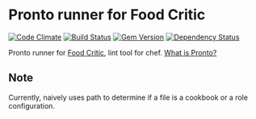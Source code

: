 # Pronto runner for Food Critic

[![Code Climate](https://codeclimate.com/github/mmozuras/pronto-foodcritic.png)](https://codeclimate.com/github/mmozuras/pronto-foodcritic)
[![Build Status](https://travis-ci.org/mmozuras/pronto-foodcritic.png)](https://travis-ci.org/mmozuras/pronto-foodcritic)
[![Gem Version](https://badge.fury.io/rb/pronto-foodcritic.png)](http://badge.fury.io/rb/pronto-foodcritic)
[![Dependency Status](https://gemnasium.com/mmozuras/pronto-foodcritic.png)](https://gemnasium.com/mmozuras/pronto-foodcritic)

Pronto runner for [Food Critic](https://github.com/acrmp/foodcritic), lint tool for chef. [What is Pronto?](https://github.com/mmozuras/pronto)

## Note

Currently, naively uses path to determine if a file is a cookbook or a role configuration.
